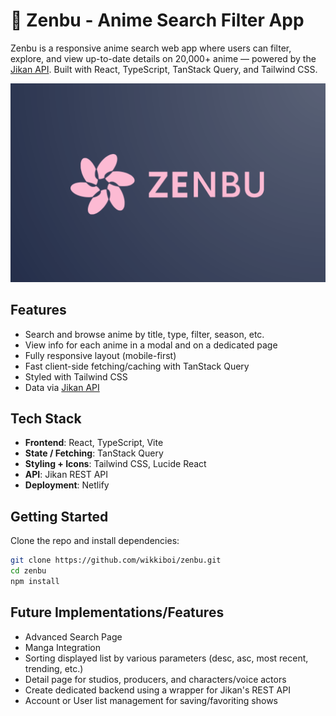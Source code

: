 # 🌸 Zenbu - Anime Search Filter App

Zenbu is a responsive anime search web app where users can filter, explore, and view up-to-date details on 20,000+ anime — powered by the [Jikan API](https://jikan.moe/). Built with React, TypeScript, TanStack Query, and Tailwind CSS.

![screenshot](./public/logo.png)

##  Features

-  Search and browse anime by title, type, filter, season, etc.
-  View info for each anime in a modal and on a dedicated page
-  Fully responsive layout (mobile-first)
-  Fast client-side fetching/caching with TanStack Query
-  Styled with Tailwind CSS
-  Data via [Jikan API](https://jikan.moe/)

## Tech Stack

- **Frontend**: React, TypeScript, Vite
- **State / Fetching**: TanStack Query
- **Styling + Icons**: Tailwind CSS, Lucide React
- **API**: Jikan REST API
- **Deployment**: Netlify

##  Getting Started

Clone the repo and install dependencies:

```bash
git clone https://github.com/wikkiboi/zenbu.git
cd zenbu
npm install
```

## Future Implementations/Features

- Advanced Search Page
- Manga Integration
- Sorting displayed list by various parameters (desc, asc, most recent, trending, etc.)
- Detail page for studios, producers, and characters/voice actors
- Create dedicated backend using a wrapper for Jikan's REST API
- Account or User list management for saving/favoriting shows
